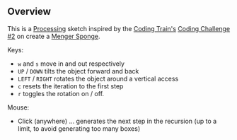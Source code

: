 
## Overview

This is a [Processing][processing-home] sketch inspired by the [Coding Train's][coding-train] [Coding Challenge #2][ct-challenge-2] on create a [Menger Sponge][wiki-menger-sponge].

Keys:

- `w` and `s` move in and out respectively
- `UP` / `DOWN` tilts the object forward and back
- `LEFT` / `RIGHT` rotates the object around a vertical access
- `c` resets the iteration to the first step
- `r` toggles the rotation on / off.

Mouse:

- Click (anywhere) ... generates the next step in the recursion (up to a limit, to avoid generating too many boxes)


[processing-home]: https://processing.org
[sportsknowhow-hockey]: http://www.sportsknowhow.com/hockey/dimensions/hockey-rink-dimensions.html
[coding-train]: https://thecodingtrain.com/
[ct-challenge-2]: https://www.youtube.com/watch?v=LG8ZK-rRkXo&index=2&list=PLRqwX-V7Uu6ZiZxtDDRCi6uhfTH4FilpH
[wiki-menger-sponge]: https://en.wikipedia.org/wiki/Menger_sponge

